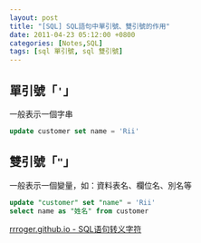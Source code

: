 ```yaml
---
layout: post
title: "[SQL] SQL語句中單引號、雙引號的作用"
date: 2011-04-23 05:12:00 +0800
categories: [Notes,SQL]
tags: [sql 單引號, sql 雙引號]
---
```




## 單引號「`'`」
一般表示一個字串

```sql
update customer set name = 'Rii'
```

## 雙引號「`"`」
一般表示一個變量，如：資料表名、欄位名、別名等

```sql
update "customer" set "name" = 'Rii'
select name as "姓名" from customer
```


[rrroger.github.io - SQL语句转义字符](https://rrroger.github.io/notebook/database/sql_escape.html)